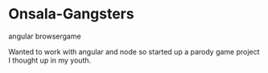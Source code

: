 Onsala-Gangsters
================

angular browsergame

Wanted to work with angular and node so started up a parody game project I thought up in my youth.
